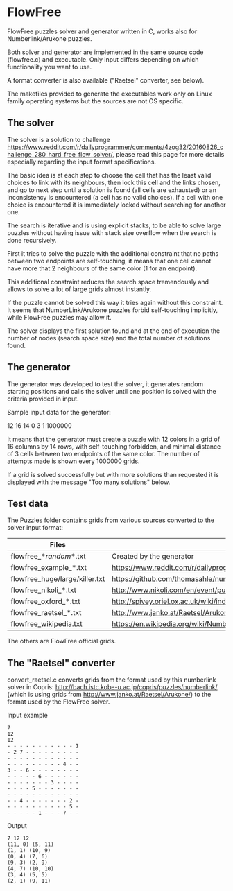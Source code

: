 # FlowFree
FlowFree puzzles solver and generator written in C, works also for Numberlink/Arukone puzzles.

Both solver and generator are implemented in the same source code (flowfree.c) and executable. Only input differs depending on which functionality you want to use.

A format converter is also available ("Raetsel" converter, see below).

The makefiles provided to generate the executables work only on Linux family operating systems but the sources are not OS specific.

## The solver

The solver is a solution to challenge https://www.reddit.com/r/dailyprogrammer/comments/4zog32/20160826_challenge_280_hard_free_flow_solver/, please read this page for more details especially regarding the input format specifications.

The basic idea is at each step to choose the cell that has the least valid choices to link with its neighbours, then lock this cell and the links chosen, and go to next step until a solution is found (all cells are exhausted) or an inconsistency is encountered (a cell has no valid choices). If a cell with one choice is encountered it is immediately locked without searching for another one.

The search is iterative and is using explicit stacks, to be able to solve large puzzles without having issue with stack size overflow when the search is done recursively.

First it tries to solve the puzzle with the additional constraint that no paths between two endpoints are self-touching, it means that one cell cannot have more that 2 neighbours of the same color (1 for an endpoint).

This additional constraint reduces the search space tremendously and allows to solve a lot of large grids almost instantly.

If the puzzle cannot be solved this way it tries again without this constraint. It seems that NumberLink/Arukone puzzles forbid self-touching implicitly, while FlowFree puzzles may allow it.

The solver displays the first solution found and at the end of execution the number of nodes (search space size) and the total number of solutions found.

## The generator

The generator was developed to test the solver, it generates random starting positions and calls the solver until one position is solved with the criteria provided in input.

Sample input data for the generator:

12 16 14 0 3 1 1000000

It means that the generator must create a puzzle with 12 colors in a grid of 16 columns by 14 rows, with self-touching forbidden, and minimal distance of 3 cells between two endpoints of the same color. The number of attempts made is shown every 1000000 grids.

If a grid is solved successfully but with more solutions than requested it is displayed with the message "Too many solutions" below.

## Test data

The Puzzles folder contains grids from various sources converted to the solver input format:

| Files | Source |
| ------------------------------ | ------------------------------------------------------------------------------------------------------------ |
| flowfree_\*_random_*.txt | Created by the generator |
| flowfree_example_*.txt | https://www.reddit.com/r/dailyprogrammer/comments/4zog32/20160826_challenge_280_hard_free_flow_solver/ |
| flowfree_huge/large/killer.txt | https://github.com/thomasahle/numberlink/tree/master/puzzles |
| flowfree_nikoli_*.txt | http://www.nikoli.com/en/event/puzzle_hayatoki.html |
| flowfree_oxford_*.txt | http://spivey.oriel.ox.ac.uk/wiki/index.php/Programming_competition_results |
| flowfree_raetsel_*.txt | http://www.janko.at/Raetsel/Arukone/ |
| flowfree_wikipedia.txt | https://en.wikipedia.org/wiki/Numberlink |

The others are FlowFree official grids.

## The "Raetsel" converter

convert_raetsel.c converts grids from the format used by this numberlink solver in Copris: http://bach.istc.kobe-u.ac.jp/copris/puzzles/numberlink/ (which is using grids from http://www.janko.at/Raetsel/Arukone/) to the format used by the FlowFree solver.

Input example
```
7
12
12
- - - - - - - - - - - 1
- 2 7 - - - - - - - - -
- - - - - - - - - - - -
- - - - - - - - - 4 - -
3 - - 6 - - - - - - - -
- - - - - 6 - - - - - -
- - - - - - - 3 - - - -
- - - - 5 - - - - - - -
- - - - - - - - - - - -
- - 4 - - - - - - - 2 -
- - - - - - - - - - 5 -
- - - - - 1 - - - 7 - -
```
Output
```
7 12 12
(11, 0) (5, 11)
(1, 1) (10, 9)
(0, 4) (7, 6)
(9, 3) (2, 9)
(4, 7) (10, 10)
(3, 4) (5, 5)
(2, 1) (9, 11)
```
